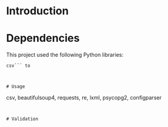 # Introduction



# Dependencies
This project used the following Python libraries:
```
csv``` to



# Usage

```
csv, beautifulsoup4, requests, re, lxml, psycopg2, configparser
```


# Validation



